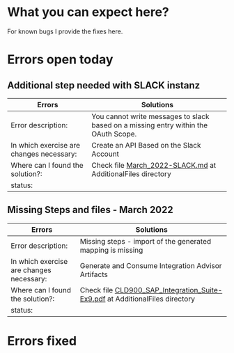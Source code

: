 #  What you can expect here?
For known bugs I provide the fixes here.

# Errors open today
## Additional step needed with SLACK instanz

| Errors | Solutions|
|---|-----|
| Error description:  | You cannot write messages to slack based on a missing entry within the OAuth Scope.|
| In which exercise are changes necessary:  | Create an API Based on the Slack Account|
| Where can I found the solution?:  | Check file [March_2022-SLACK.md](../AdditionalFiles/March_2022-SLACK.md) at AdditionalFiles directory|
| status: |

## Missing Steps and files - March 2022
| Errors | Solutions|
|---|-----|
| Error description:  |Missing steps - import of the generated mapping is missing|
| In which exercise are changes necessary:  |Generate and Consume Integration Advisor Artifacts|
| Where can I found the solution?:  |Check file [CLD900_SAP_Integration_Suite-Ex9.pdf](../AdditionalFiles/CLD900_SAP_Integration_Suite-Ex9.pdf) at AdditionalFiles directory |
| status: |

# Errors fixed
